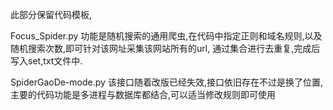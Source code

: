 此部分保留代码模板,

Focus_Spider.py
功能是随机搜索的通用爬虫,在代码中指定正则和域名规则,以及随机搜索次数,即可针对该网址采集该网站所有的url, 通过集合进行去重复,完成后写入set,txt文件中.

SpiderGaoDe-mode.py 该接口随着改版已经失效,接口依旧存在不过是换了位置,主要的代码功能是多进程与数据库都结合,可以适当修改规则即可使用
